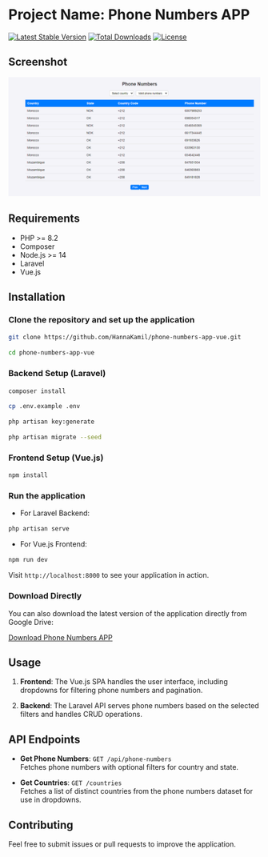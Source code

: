 # Project Name: Phone Numbers APP

[![Latest Stable Version](https://poser.pugx.org/laravel/framework/v/stable)](https://packagist.org/packages/laravel/framework)
[![Total Downloads](https://poser.pugx.org/laravel/framework/downloads)](https://packagist.org/packages/laravel/framework)
[![License](https://poser.pugx.org/laravel/framework/license)](https://packagist.org/packages/laravel/framework)

## Screenshot

![Phone Numbers App Screenshot](public/images/phone-numbers-vue.png)

## Requirements

- PHP >= 8.2
- Composer
- Node.js >= 14
- Laravel
- Vue.js

## Installation

### Clone the repository and set up the application

```sh
git clone https://github.com/HannaKamil/phone-numbers-app-vue.git
```

```sh
cd phone-numbers-app-vue
```

### Backend Setup (Laravel)

```sh
composer install
```

```sh
cp .env.example .env
```

```sh
php artisan key:generate
```

```sh
php artisan migrate --seed
```

### Frontend Setup (Vue.js)

```sh
npm install
```

### Run the application

- For Laravel Backend:

```sh
php artisan serve
```

- For Vue.js Frontend:

```sh
npm run dev
```

Visit `http://localhost:8000` to see your application in action.

### Download Directly

You can also download the latest version of the application directly from Google Drive:

[Download Phone Numbers APP](https://drive.google.com/file/d/1gYUWqnEr_fKhY0Ofc_swudf2dLFL2DGl/view?usp=drive_link)

## Usage

1. **Frontend**: The Vue.js SPA handles the user interface, including dropdowns for filtering phone numbers and pagination.

2. **Backend**: The Laravel API serves phone numbers based on the selected filters and handles CRUD operations.

## API Endpoints

- **Get Phone Numbers**: `GET /api/phone-numbers`  
  Fetches phone numbers with optional filters for country and state.

- **Get Countries**: `GET /countries`  
  Fetches a list of distinct countries from the phone numbers dataset for use in dropdowns.

## Contributing

Feel free to submit issues or pull requests to improve the application.
